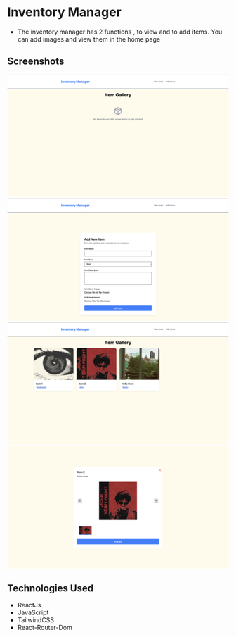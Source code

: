 # Inventory Manager

-   The inventory manager has 2 functions , to view and to add items. You can add images and view them in the home page

## Screenshots

![screenshot](/src/assets/Readme1.png)
![screenshot2](/src/assets/Readme2.png)
![screenshot3](/src/assets/Readme3.png)
![screenshot4](/src/assets/Readme4.png)

## Technologies Used

-   ReactJs
-   JavaScript
-   TailwindCSS
-   React-Router-Dom

